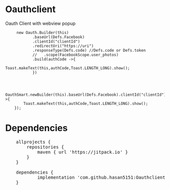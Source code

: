 # Oauthclient
Oauth Client with webview popup

 
         new Oauth.Builder(this)
                .baseUrl(Defs.Facebook)
                .clientId("clientId")
                .redirectUri("https://uri")
                .responseType(Defs.code) //Defs.code or Defs.token
                //   .scope(FacebookScope.user_photos)
                .build(authCode ->{
                    Toast.makeText(this,authCode,Toast.LENGTH_LONG).show();
                })
		
		
		
        OauthSmart.newBuilder(this).baseUrl(Defs.Facebook).clientId("clientId").redirectUri("https://uri").responseType(Defs.code).build(authCode->{
            Toast.makeText(this,authCode,Toast.LENGTH_LONG).show();
        });
        

# Dependencies 
<pre>
	allprojects {
		repositories {
 			maven { url 'https://jitpack.io' }
		}
	}
  
  	dependencies {
	        implementation 'com.github.hasan5151:Oauthclient:2.5'
	}
</pre>
